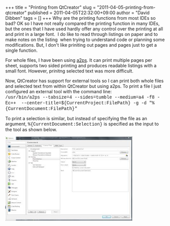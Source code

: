 +++
title = "Printing from QtCreator"
slug = "2011-04-05-printing-from-qtcreator"
published = 2011-04-05T22:32:00+09:00
author = "David Dibben"
tags = []
+++
Why are the printing functions from most IDEs so bad? OK so I have not
really compared the printing function in many IDEs, but the ones that I
have used hardly offer any control over the printing at all and print in
a large font.  I do like to read through listings on paper and to make
notes on the listing  when trying to understand code or planning some
modifications. But, I don't like priniting out pages and pages just to
get a single function.  
  
For whole files, I have been using
[a2ps](http://www.gnu.org/software/a2ps/). It can print multiple pages
per sheet, supports two sided printing and produces readable listings
with a small font. However, prinitng selected text was more difficult.  
  
Now, QtCreator has support for external tools so I can print both whole
files and selected text from within QtCreator but using a2ps. To print a
file I just configured an external tool with the command line:  
<span
style="font-family: &quot;Courier New&quot;,Courier,monospace;">/usr/bin/a2ps
--tabsize=4 --sides=tumble --medium=a4 -f8 -Ec++ 
--center-title=${CurrentProject:FilePath} -g -d
"%{CurrentDocument:FilePath}"</span>  
  
To print a selection is similar, but instead of specifying the file as
an argument, <span
style="font-family: &quot;Courier New&quot;,Courier,monospace;">%{CurrentDocument:Selection}</span>
is specified as the input to the tool as shown below.  
  

[![](../images/thumbnails/2011-04-05-printing-from-qtcreator-external_tools_settings.jpg)](../images/2011-04-05-printing-from-qtcreator-external_tools_settings.jpg)

